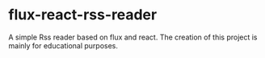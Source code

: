 flux-react-rss-reader
=====================

A simple Rss reader based on flux and react. The creation of this project is mainly for educational purposes.
